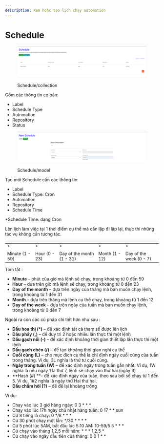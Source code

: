 ```yaml
---
description: Xem hoặc tạo lịch chạy automation
---
```


# Schedule

<figure><img src=".gitbook/assets/image (16).png" alt=""><figcaption><p>Schedule/collection</p></figcaption></figure>

Gồm các thông tin cơ bản:

* Label
* Schedule Type
* Automation
* Repository
* Status

<figure><img src=".gitbook/assets/image (17).png" alt=""><figcaption><p>Schedule/model</p></figcaption></figure>

Tạo mới Schedule cần các thông tin:

* Label
* Schedule Type: Cron
* Automation
* Repository
* Schedule Time

\*Schedule Time: dạng Cron

Lên lịch làm việc tại 1 thời điểm cụ thể mà cần lặp đi lặp lại, thực thi những tác vụ không cần tương tác.

<table data-header-hidden data-full-width="false"><thead><tr><th></th><th></th><th></th><th></th><th></th></tr></thead><tbody><tr><td>*</td><td>*</td><td>*</td><td>*</td><td>*</td></tr><tr><td>Minute (1 - 59)</td><td>Hour (0 - 23)</td><td>Day of the month (1 - 31)</td><td>Month (1 - 12)</td><td>Day of the week (0 - 7)</td></tr></tbody></table>

Tóm tắt :

* **Minute** – phút của giờ mà lệnh sẽ chạy, trong khoảng từ 0 đến 59
* **Hour** – dựa trên giờ mà lệnh sẽ chạy, trong khoảng từ 0 đến 23
* **Day of the month** – dựa trên ngày của tháng mà bạn muốn chạy lệnh, trong khoảng từ 1 đến 31
* **Month** – dựa trên tháng mà lệnh cụ thể chạy, trong khoảng từ 1 đến 12
* **Day of the week** – dựa trên ngày của tuần mà bạn muốn chạy lệnh, trong khoảng từ 0 đến 7

Ngoài ra còn các cú pháp chi tiết hơn như sau :

* **Dấu hoa thị (\*)** – để xác định tất cả tham số được lên lịch
* **Dấu phẩy (,)** – để duy trì 2 hoặc nhiều lần thực thi một lệnh
* **Dấu gạch nối (-)** – để xác định khoảng thời gian thiết lập lần thực thi một lệnh
* **Dấu gạch chéo (/)** – để tạo khoảng thời gian nghỉ cụ thể
* **Cuối cùng (L)** – cho mục đích cụ thể là chỉ định ngày cuối cùng của tuần trong tháng. Ví dụ, 3L nghĩa là thứ tư cuối cùng.
* **Ngày trong tuần (W)** – để xác định ngày trong tuần gần nhất. Ví dụ, 1W nghĩa là nếu ngày 1 là thứ 7, lệnh sẽ chạy vào thứ hai (ngày 3)
* \*\*Hash (#) \*\*– để xác định ngày của tuần, theo sau bởi số chạy từ 1 đến 5. Ví dụ, 1#2 nghĩa là ngày thứ Hai thứ hai.
* **Dấu chấm hỏi (?)** – để để lại khoảng trống

Ví dụ:&#x20;

* Chạy vào lúc 3 giờ hàng ngày: 0 3 \* \* \*
* Chạy vào lúc 17h ngày chủ nhật hàng tuần: 0 17 \* \* sun
* Cứ 8 tiếng là chạy: 0 \*/8 \* \* \*
* Cứ 30 phút chạy một lần: \*/30 \* \* \* \*
* Cứ 5 phút lúc 5AM, bắt đầu lúc 5:10 AM: 10-59/5 5 \* \* \*
* Cứ chạy vào tháng 1,2,5 mỗi năm: \* \* \* 1,2,5 \*
* Cứ chạy vào ngày đầu tiên của tháng: 0 0 1 \* \*

